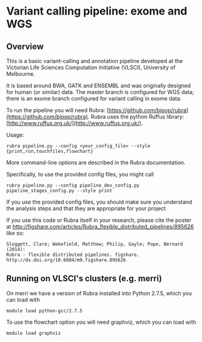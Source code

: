 
# Variant calling pipeline: exome and WGS

## Overview

This is a basic variant-calling and annotation pipeline developed at the 
Victorian Life Sciences Computation Initiative (VLSCI), University of Melbourne.

It is based around BWA, GATK and ENSEMBL and was originally designed for human (or similar) data. The master branch is configured for WGS data; there is an exome branch configured for variant calling in exome data.

To run the pipeline you will need Rubra: [https://github.com/bjpop/rubra](https://github.com/bjpop/rubra). Rubra uses the python Ruffus library: [http://www.ruffus.org.uk/](http://www.ruffus.org.uk/).

Usage: 
    
    rubra pipeline.py --config <your_config_file> --style {print,run,touchfiles,flowchart}

More command-line options are described in the Rubra documentation.

Specifically, to use the provided config files, you might call

    rubra pipeline.py --config pipeline_dev_config.py pipeline_stages_config.py --style print
    
If you use the provided config files, you should make sure you understand the analysis steps and that they are appropriate for your project.

If you use this code or Rubra itself in your research, please cite the poster at http://figshare.com/articles/Rubra_flexible_distributed_pipelines/895626 like so:

    Sloggett, Clare; Wakefield, Matthew; Philip, Gayle; Pope, Bernard (2014): 
    Rubra - flexible distributed pipelines. figshare. 
    http://dx.doi.org/10.6084/m9.figshare.895626

## Running on VLSCI's clusters (e.g. merri)

On merri we have a version of Rubra installed into Python 2.7.5, which you can load with

    module load python-gcc/2.7.5

To use the flowchart option you will need graphviz, which you can load with

    module load graphviz
